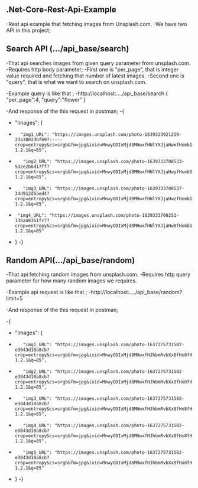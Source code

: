 ## .Net-Core-Rest-Api-Example
-Rest api example that fetching images from Unsplash.com.
-We have two API in this project;

## Search API (.../api_base/search)

-That api searches images from given query parameter from unsplash.com.
-Requires http body parameter;
-First one is "per_page", that is integer value required and fetching that number of latest images.
-Second one is "query", that is what we want to search on unsplash.com.

-Example query is like that ;
-http://localhost:..../api_base/search
{
"per_page":4,
"query":"flower"
}

-And response of the this request in postman;
-{
 -   "Images": {
 -       "img1_URL": "https://images.unsplash.com/photo-1639323921219-23a3002dbf69?-----crop=entropy&cs=srgb&fm=jpg&ixid=MnwyODIxMjd8MHwxfHNlYXJjaHwxfHxmbG93ZXJ8ZW58MHx8Mnx8MTYzOTM0NzQ1NQ&ixlib=rb-1.2.1&q=85",
-        "img2_URL": "https://images.unsplash.com/photo-1639333708533-532e2b6d17ff?crop=entropy&cs=srgb&fm=jpg&ixid=MnwyODIxMjd8MHwxfHNlYXJjaHwyfHxmbG93ZXJ8ZW58MHx8Mnx8MTYzOTM0NzQ1NQ&ixlib=rb-1.2.1&q=85",
-        "img3_URL": "https://images.unsplash.com/photo-1639333708537-34d912d5aed4?crop=entropy&cs=srgb&fm=jpg&ixid=MnwyODIxMjd8MHwxfHNlYXJjaHwzfHxmbG93ZXJ8ZW58MHx8Mnx8MTYzOTM0NzQ1NQ&ixlib=rb-1.2.1&q=85",
-      "img4_URL": "https://images.unsplash.com/photo-1639333709251-136aa8361fc7?crop=entropy&cs=srgb&fm=jpg&ixid=MnwyODIxMjd8MHwxfHNlYXJjaHw0fHxmbG93ZXJ8ZW58MHx8Mnx8MTYzOTM0NzQ1NQ&ixlib=rb-1.2.1&q=85"
-    }
-}

## Random API(.../api_base/random)

-That api fetching random images from unsplash.com.
-Requires http query parameter for how many random images we requires.

-Example api request is like that ;
-http://localhost:..../api_base/random?limit=5

-And response of the this request in postman;

-{
-  "Images": {
-        "img1_URL": "https://images.unsplash.com/photo-1637275731582-e3043d18a8cb?crop=entropy&cs=srgb&fm=jpg&ixid=MnwyODIxMjd8MHwxfHJhbmRvbXx8fHx8fHx8fDE2MzkzNDc3NDM&ixlib=rb-1.2.1&q=85",
-        "img2_URL": "https://images.unsplash.com/photo-1637275731582-e3043d18a8cb?crop=entropy&cs=srgb&fm=jpg&ixid=MnwyODIxMjd8MHwxfHJhbmRvbXx8fHx8fHx8fDE2MzkzNDc3NDM&ixlib=rb-1.2.1&q=85",
-        "img3_URL": "https://images.unsplash.com/photo-1637275731582-e3043d18a8cb?crop=entropy&cs=srgb&fm=jpg&ixid=MnwyODIxMjd8MHwxfHJhbmRvbXx8fHx8fHx8fDE2MzkzNDc3NDM&ixlib=rb-1.2.1&q=85",
-        "img4_URL": "https://images.unsplash.com/photo-1637275731582-e3043d18a8cb?crop=entropy&cs=srgb&fm=jpg&ixid=MnwyODIxMjd8MHwxfHJhbmRvbXx8fHx8fHx8fDE2MzkzNDc3NDM&ixlib=rb-1.2.1&q=85",
-        "img5_URL": "https://images.unsplash.com/photo-1637275731582-e3043d18a8cb?crop=entropy&cs=srgb&fm=jpg&ixid=MnwyODIxMjd8MHwxfHJhbmRvbXx8fHx8fHx8fDE2MzkzNDc3NDM&ixlib=rb-1.2.1&q=85"
-    }
-}
